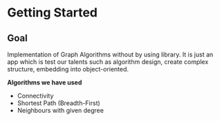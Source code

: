 # Getting Started

Goal
----
Implementation of Graph Algorithms without by using library. It is just an app which is test our talents such as algorithm design, create complex structure, embedding into object-oriented.

__Algorithms we have used__
* Connectivity
* Shortest Path (Breadth-First)
* Neighbours with given degree